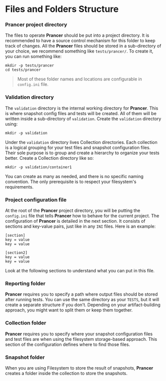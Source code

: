 # Files and Folders Structure
### Prancer project directory

The files to operate **Prancer** should be put into a project directory. It is recommended to have a source control mechanism for this folder to keep track of changes. All the **Prancer** files should be stored in a sub-directory of your choice, we recommend something like `tests/prancer/`. To create it, you can run something like:


    mkdir -p tests/prancer
    cd tests/prancer

> Most of these folder names and locations are configurable in `config.ini` file.

### Validation directory

The `validation` directory is the internal working directory for **Prancer**. This is where snapshot config files and tests will be created. All of them will be written inside a sub-directory of `validation`. Create the `validation` directory using:

    mkdir -p validation

Under the `validation` directory lives Collection directories. Each collection is a logical grouping for your test files and snapshot configuration files. Their sole purpose is to group and create a hierarchy to organize your tests better. Create a Collection directory like so:

    mkdir -p validation/container1

You can create as many as needed, and there is no specific naming convention. The only prerequisite is to respect your filesystem's requirements.

### Project configuration file

At the root of the **Prancer** project directory, you will be putting the `config.ini` file that tells **Prancer** how to behave for the current project. The configuration of **Prancer** is detailed in the next section. It consists of sections and key-value pairs, just like in any `INI` files. Here is an example:

    [section]
    key = value
    key = value

    [section2]
    key = value
    key = value

Look at the following sections to understand what you can put in this file.

### Reporting folder
**Prancer** requires you to specify a path where output files should be stored after running tests. You can use the same directory as your `TESTS`, but it will create a separate structure if you don't. Depending on your artifact-building approach, you might want to split them or keep them together.

### Collection folder
**Prancer** requires you to specify where your snapshot configuration files and test files are when using the filesystem storage-based approach. This section of the configuration defines where to find those files.

### Snapshot folder
When you are using Filesystem to store the result of snapshots, **Prancer** creates a folder inside the collection to store the snapshots.
